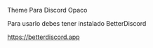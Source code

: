 Theme Para Discord Opaco

Para usarlo debes tener instalado BetterDiscord

https://betterdiscord.app

